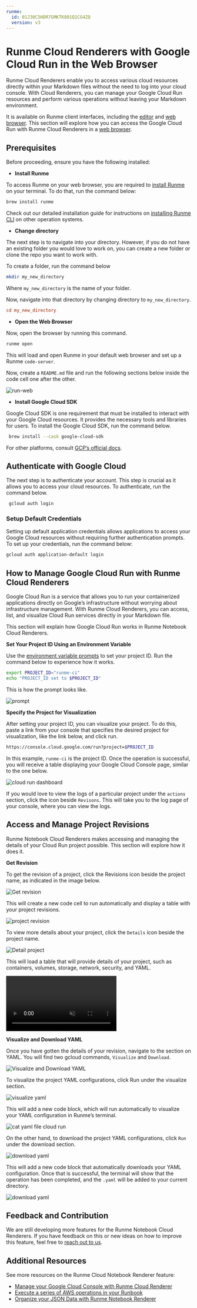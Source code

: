 ```yaml
---
runme:
  id: 01J30C5HDR7GMKTK801Q1CG4ZQ
  version: v3
---
```


# Runme Cloud Renderers with Google Cloud Run in the Web Browser

Runme Cloud Renderers enable you to access various cloud resources directly within your Markdown files without the need to log into your cloud console. With Cloud Renderers, you can manage your Google Cloud Run resources and perform various operations without leaving your Markdown environment.

It is available on Runme client interfaces, including the [editor](../../installation/installrunme.md) and [web browser](../../installation/web.md). This section will explore how you can access the Google Cloud Run with Runme Cloud Renderers in a [web browser](../../installation/web.md).

## Prerequisites

Before proceeding, ensure you have the following installed:

- **Install Runme**

To access Runme on your web browser, you are required to [install Runme](../../installation/runmecli.md) on your terminal. To do that, run the command below:

```sh {"id":"01J30C5KDGY6TVVXPNHWKZPTYX"}
brew install runme
```

Check out our detailed installation guide for instructions on [installing Runme CLI](../../installation/runmecli.md) on other operation systems.

- **Change directory**

The next step is to navigate into your directory. However,  if you do not have an existing folder you would love to work on, you can create a new folder or clone the repo you want to work with.

To create a folder, run the command below

```sh {"id":"01J30C7QTHM2G24NEC35E4S73H"}
mkdir my_new_directory
```

Where `my_new_directory` is the name of your folder.

Now, navigate into that directory by changing directory to `my_new_directory`.

```ini {"id":"01J30C8X64C0CA1156Q807AQ81"}
cd my_new_directory
```

- **Open the Web Browser**

Now, open the browser by running this command.

```sh {"id":"01J30CA4QFZYDHMZ5HDGHN25GC"}
runme open
```

This will load and open Runme in your default web browser and set up a Runme `code-server`.

Now, create a `README.md` file and run the following sections below inside the code cell one after the other.

![run-web](../../../static/img/Integration/runme-web.png)

- **Install Google Cloud SDK**

Google Cloud SDK is one requirement that must be installed to interact with your Google Cloud resources. It provides the necessary tools and libraries for users. To install the Google Cloud SDK, run the command below.

```sh {"id":"01J30CCFHFS85QHXHTAWY4SX9R"}
 brew install --cask google-cloud-sdk
```

For other platforms, consult [GCP’s official docs](https://cloud.google.com/sdk/docs/install).

## Authenticate with Google Cloud

The next step is to authenticate your account. This step is crucial as it allows you to access your cloud resources. To authenticate, run the command below.

```sh {"id":"01J30CDKZXE7WTCFRWQWVD0HFT"}
 gcloud auth login
```

### Setup Default Credentials

Setting up default application credentials allows applications to access your Google Cloud resources without requiring further authentication prompts. To set up your credentials, run the command below:

```sh {"id":"01J30CEYAFZ3SYETTDZ0Q91GTN"}
gcloud auth application-default login
```

## How to Manage Google Cloud Run with Runme Cloud Renderers

Google Cloud Run is a service that allows you to run your containerized applications directly on Google’s infrastructure without worrying about infrastructure management. With Runme Cloud Renderers, you can access, list, and visualize Cloud Run services directly in your Markdown file.

This section will explain how Google Cloud Run works in Runme Notebook Cloud Renderers.

**Set Your Project ID Using an Environment Variable**

Use the [environment variable prompts](../../getting-started/features#environment-variable-prompts) to set your project ID. Run the command below to experience how it works.

```sh {"id":"01J30CGS5MMDB865SCNVZNDJGH"}
export PROJECT_ID="runme-ci"
echo "PROJECT_ID set to $PROJECT_ID"
```

This is how the prompt looks like.

![prompt](../../../static/img/Integration/runme-set-var.png)

**Specify the Project for Visualization**

After setting your project ID, you can visualize your project. To do this, paste a link from your console that specifies the desired project for visualization, like the link below, and click run.

```sh {"id":"01J30CJ5PP340ZDBW66H4V50KE"}
https://console.cloud.google.com/run?project=$PROJECT_ID
```

In this example, `runme-ci` is the project ID.
Once the operation is successful, you will receive a table displaying your Google Cloud Console page, similar to the one below.

![cloud run dashboard](../../../static/img/Integration/runme-web-console.png)

If you would love to view the logs of a particular project under the `actions` section, click the icon beside `Revisons`. This will take you to the log page of your console, where you can view the logs.

## Access and Manage Project Revisions

Runme Notebook Cloud Renderers makes accessing and managing the details of your Cloud Run project possible. This section will explore how it does it.

**Get Revision**

To get the revision of a project, click the Revisions icon beside the project name, as indicated in the image below.

![Get revision](../../../static/img/Integration/runme-web-revisions.png)

This will create a new code cell to run automatically and display a table with your project revisions.

![project revision](../../../static/img/Integration/runme-web-cloud-run.png)

To view more details about your project, click the `Details` icon beside the project name.

![Detail project](../../../static/img/Integration/runme-web-cloudrun-details.png)

This will load a table that will provide details of your project, such as containers, volumes, storage, network, security, and YAML.

<video autoPlay loop muted playsInline controls>
  <source src="/videos/runme-revision-cloudrun.mp4" type="video/mp4" />
  <source src="/videos/runme-revision-cloudrun.webm" type="video/webm" />
</video>

**Visualize and Download YAML**

Once you have gotten the details of your revision, navigate to the section on YAML.
You will find two gcloud commands, `Visualize` and `Download`.

![Visualize and Download YAML](../../../static/img/Integration/runme-web-cloud-run-yaml.png)

To visualize the project YAML configurations, click Run under the visualize section.

![visualize yaml](../../../static/img/Integration/runme-web-cloud-run-visualize.png)

This will add a new code block, which will run automatically to visualize your YAML configuration in Runme’s terminal.

![cat yaml file cloud run](../../../static/img/Integration/runme-web-cloud-run-visualize-terminal.png)

On the other hand, to download the project YAML configurations, click `Run` under the download section.

![download yaml](../../../static/img/Integration/runme-web-download-yaml.png)

This will add a new code block that automatically downloads your YAML configuration. Once that is successful, the terminal will show that the operation has been completed, and the `.yaml` will be added to your current directory.

![download yaml](../../../static/img/Integration/runme-web-cloud-run-download-yaml.png)

## Feedback and Contribution

We are still developing more features for the Runme Notebook Cloud Renderers. If you have feedback on this or new ideas on how to improve this feature, feel free to [reach out to us](https://github.com/stateful/runme?tab=readme-ov-file#feedback).

## Additional Resources

See more resources on the Runme Cloud Notebook Renderer feature:

- [Manage your Google Cloud Console with Runme Cloud Renderer](../cloud-render/gcp.md)
- [Execute a series of AWS operations in your Runbook](../cloud-render/aws.md)
- [Organize your JSON Data with Runme Notebook Renderer](../data-rendering.md)
